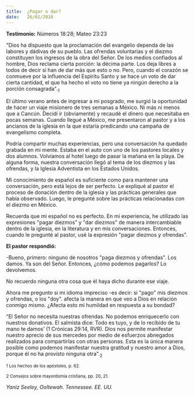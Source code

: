 ```yaml
---
title:  ¿Pagar o dar? 
date:   26/02/2018
---
```


**Testimonio:** Números 18:28; Mateo 23:23 

"Dios ha dispuesto que la proclamación del evangelio dependa de las labores y dádivas de su pueblo. Las ofrendas voluntarias y el diezmo constituyen los ingresos de la obra del Señor. De los medios confiados al hombre, Dios reclama cierta porción: la décima parte. Los deja libres a todos de decir si han de dar más que esto o no. Pero, cuando el corazón se conmueve por la influencia del Espíritu Santo y se hace un voto de dar cierta cantidad, el que ha hecho el voto no tiene ya ningún derecho a la porción consagrada".<sub>1</sub> 

El último verano antes de ingresar a mi posgrado, me surgió la oportunidad de hacer un viaje misionero de tres semanas a México. Ni más ni menos que a Cancún. Decidí ir (obviamente) y recaudé el dinero que necesitaba en pocas semanas. Cuando llegué a México, me presentaron al pastor y a los ancianos de la iglesia en la que estaría predicando una campaña de evangelismo completa. 

Podría compartir muchas experiencias, pero una conversación ha quedado grabada en mi mente. Estaba en el auto con uno de los pastores locales y dos alumnos. Volvíamos al hotel luego de pasar la mañana en la playa. De alguna forma, nuestra conversación llegó al tema de los diezmos y las ofrendas, y la Iglesia Adventista en los Estados Unidos. 

Mi conocimiento de español es suficiente como para mantener una conversación, pero está lejos de ser perfecto. Le expliqué al pastor el proceso de donación dentro de la iglesia y las prácticas generales que había observado. Luego, le pregunté sobre las prácticas relacionadas con el diezmo en México. 

Recuerda que mi español no es perfecto. En mi experiencia, he utilizado las expresiones "pagar diezmos” y "dar diezmos" de manera intercambiable dentro de la iglesia, en la literatura y en mis conversaciones. Entonces, cuando le pregunté al pastor, usé la expresión "pagar diezmos y ofrendas". 

**El pastor respondió:**

-Bueno, primero: ninguno de nosotros "paga diezmos y ofrendas". Los damos. Ya son del Señor. Entonces, ¿cómo podemos pagarlos? Lo devolvemos. 

No recuerdo ninguna otra cosa que él haya dicho durante ese viaje. 

Ahora me pregunto si mi idioma impreciso -es decir: si "pago" mis diezmos y ofrendas,  o los "doy". afecta la manera en que veo a Dios en relación conmigo mismo. ¿Afecta esto mi humildad en respuesta a su bondad? 

“El Señor no necesita nuestras ofrendas. No podemos enriquecerlo con nuestros donativos. El salmista dice: Todo es tuyo, y de lo recibido de tu mano te damos’ (1 Crónicas 29:14, RVR). Dios nos permite manifestar nuestro aprecio de sus mercedes por medio de esfuerzos abnegados realizados para compartirlas con otras personas. Esta es la única manera posible como podemos manifestar nuestra gratitud y nuestro amor a Dios, porque él no ha provisto ninguna otra".<sub>2</sub> 

<sub>1 Los hechos de los apóstoles, p. 62. </sub>

<sub>2 Consejos sobre mayordomía cristiana, pp. 20, 21. </sub>

_Yaniz Seeley, Ooltewah. Tennessee. EE. UU._ 